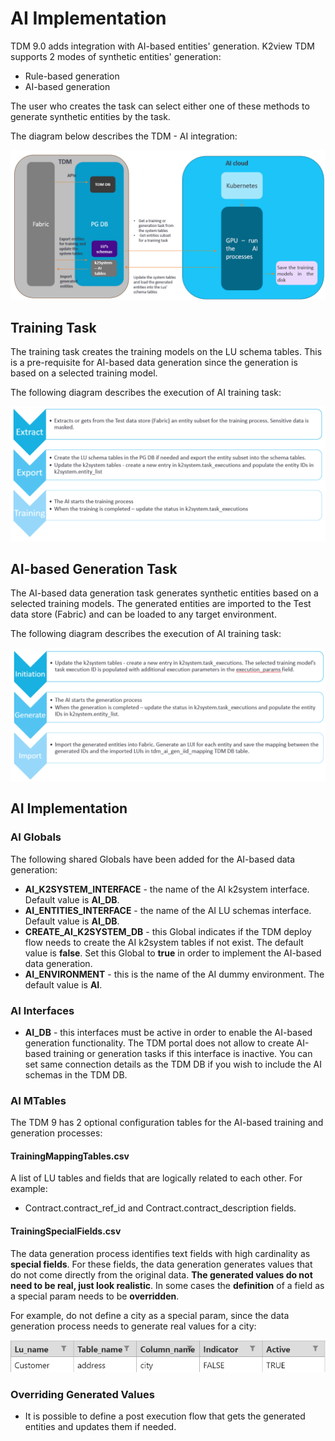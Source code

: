 # AI Implementation

TDM 9.0 adds integration with AI-based entities' generation. K2view TDM supports 2 modes of synthetic entities' generation:

- Rule-based generation
- AI-based generation

The user who creates the task can select either one of these methods to generate synthetic entities by the task. 

The diagram below describes the TDM - AI integration:

![tdm-ai](images/tdm_ai_integration.png)

## Training Task

The training task creates the training models on the LU schema tables. This is a pre-requisite for AI-based data generation since the generation is based on a selected training model. 

The following diagram describes the execution of AI training task:

![ai training](images/ai_training_task_process.png)

## AI-based Generation Task

The AI-based data generation task generates synthetic entities based on a selected training models. The generated entities are imported to the Test data store (Fabric) and can be loaded to any target environment.

The following diagram describes the execution of AI training task:

![ai training](images/ai_generation_task_process.png)

## AI Implementation

### AI Globals

The following shared Globals have been added for the AI-based data generation:

- **AI_K2SYSTEM_INTERFACE**  - the name of the AI k2system interface. Default value is **AI_DB**. 
- **AI_ENTITIES_INTERFACE**  - the name of the AI LU schemas interface.  Default value is **AI_DB**. 
- **CREATE_AI_K2SYSTEM_DB** - this Global indicates if the TDM deploy flow needs to create the AI k2system  tables if not exist. The default value is **false**. Set this Global to **true** in order to implement the AI-based data generation.
- **AI_ENVIRONMENT**  -  this is the name of the AI dummy environment. The default value is  **AI**. 

###  AI Interfaces

- **AI_DB** - this interfaces must be active in order to enable the AI-based generation functionality. The TDM portal does not allow to create AI-based training or generation tasks if this interface is inactive. You can set same connection details as the TDM DB if you wish to include the AI schemas in the TDM DB.

### AI MTables 

The TDM 9 has 2 optional configuration tables for the AI-based training and generation processes:

#### TrainingMappingTables.csv

A list of LU tables and fields that are logically related to each other. For example:

- Contract.contract_ref_id and Contract.contract_description fields.

#### TrainingSpecialFields.csv

The data generation process identifies text fields with high cardinality as **special fields**. For these fields, the data generation generates values that do not come directly from the original data. **The generated values do not need to be real, just look realistic**. In some cases the **definition** of a field as a special param needs to be **overridden**. 

For example, do not define a city as a special param, since the data generation process needs to generate real values for a city:

![special params](images/ai_generation_special_params_example.png)



### Overriding Generated Values

- It is possible to define a post execution flow that gets the generated entities and updates them if needed.
